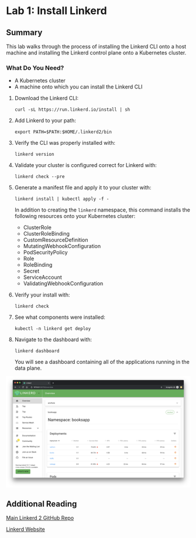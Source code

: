 # Lab 1: Install Linkerd

## Summary

This lab walks through the process of installing the Linkerd CLI onto a host machine and installing the Linkerd control plane onto a Kubernetes cluster.

### What Do You Need?

* A Kubernetes cluster 
* A machine onto which you can install the Linkerd CLI

1. Download the Linkerd CLI:

   ```text
   curl -sL https://run.linkerd.io/install | sh
   ```

2. Add Linkerd to your path:

   ```text
   export PATH=$PATH:$HOME/.linkerd2/bin
   ```

3. Verify the CLI was properly installed with:

   ```text
   linkerd version
   ```

4. Validate your cluster is configured correct for Linkerd with:

   ```text
   linkerd check --pre
   ```

5. Generate a manifest file and apply it to your cluster with:

   ```text
   linkerd install | kubectl apply -f -
   ```

   In addition to creating the `linkerd` namespace, this command installs the following resources onto your Kubernetes cluster:

   * ClusterRole
   * ClusterRoleBinding
   * CustomResourceDefinition
   * MutatingWebhookConfiguration
   * PodSecurityPolicy
   * Role
   * RoleBinding
   * Secret
   * ServiceAccount
   * ValidatingWebhookConfiguration

6. Verify your install with:

   ```text
   linkerd check
   ```

7. See what components were installed:

   ```text
   kubectl -n linkerd get deploy
   ```

8. Navigate to the dashboard with:

   ```text
   linkerd dashboard
   ```

   You will see a dashboard containing all of the applications running in the data plane.

![overview](.gitbook/assets/overview.png)

## Additional Reading

[Main Linkerd 2 GitHub Repo](https://github.com/linkerd/linkerd2)

[Linkerd Website](https://github.com/linkerd/website)


